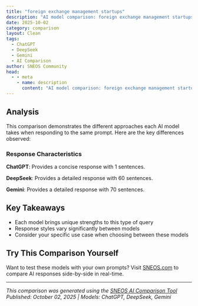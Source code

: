 ```yaml
---
title: "foreign exchange management startups"
description: "AI model comparison: foreign exchange management startups..."
date: 2025-10-02
category: comparison
layout: Clean
tags:
  - ChatGPT
  - DeepSeek
  - Gemini
  - AI Comparison
author: SNEOS Community
head:
  - - meta
    - name: description
      content: "AI model comparison: foreign exchange management startups..."
---
```


<ChatComparison
  title="foreign exchange management startups"
  prompt="foreign exchange management startups"
  :responses='{
    "ChatGPT": "Error calling OpenAI API.",
    "DeepSeek": "Of course. The landscape for Foreign Exchange (FX) management startups, often called \u0022FinTechs\u0022 or \u0022FX Tech,\u0022 has exploded in recent years. These companies are challenging traditional banks by using technology to offer more transparent, efficient, and cost-effective solutions for businesses and individuals dealing with international payments.\n\nHere\u2019s a comprehensive breakdown of the FX management startup ecosystem:\n\n### Core Value Propositions (Why They Exist)\n\nTraditional banks often have:\n*   **High, hidden fees** (built into poor exchange rates)\n*   **Slow transaction times** (3-5 business days)\n*   **Opaque pricing structures**\n*   **Cumbersome processes** for businesses\n\nFX startups solve these problems with:\n*   **Transparency:** Real-time, mid-market exchange rates with a small, upfront margin.\n*   **Lower Costs:** Significantly lower fees than banks, often 0.3%-0.7% versus 3-5%.\n*   **Speed \u0026 Efficiency:** Faster payments, sometimes same-day, using modern tech stacks.\n*   **User Experience:** Intuitive online platforms and APIs.\n*   **Advanced Tools:** Hedging, multi-currency accounts, and automated payments.\n\n---\n\n### Key Categories of FX Management Startups\n\n#### 1. Business-to-Business (B2B) \u0026 Enterprise\nThis is the largest and most competitive segment. These startups serve SMEs, mid-market companies, and large enterprises.\n\n*   **Core Services:** International payments, hedging (forwards, options), multi-currency accounts, and API integration.\n*   **Leading Examples:**\n    *   **Wise (formerly TransferWise):** The pioneer of transparency, now a major public company with a strong B2B arm (Wise Business).\n    *   **Airwallex:** A global financial platform offering multi-currency accounts, international cards, and API-driven payments.\n    *   **Currencycloud:** A \u0022white-label\u0022 B2B2X provider; their API is embedded into other fintech apps (like Revolut Business, Starling Bank) to power their FX.\n    *   **OFX:** A well-established player (formerly OzForex) focused on SMEs and larger businesses with more complex needs.\n    *   **Ebury:** Specializes in trade finance and FX risk management for SMEs.\n\n#### 2. Business-to-Consumer (B2C) / Cross-Border Payments\nThese are the apps most people are familiar with for sending money abroad.\n\n*   **Core Services:** Peer-to-peer (P2P) international transfers, multi-currency wallets for travelers, and debit cards for spending abroad.\n*   **Leading Examples:**\n    *   **Wise:** Also a dominant player here with its multi-currency account and debit card.\n    *   **Revolut:** A \u0022neobank\u0022 that started with cheap FX for travelers and has expanded into a full financial super-app.\n    *   **Remitly:** Focused on the migrant worker remittance market (e.g., sending money home to family).\n    *   **WorldRemit:** Similar to Remitly, with a strong focus on mobile-first remittances.\n\n#### 3. Specialized \u0026 Niche Players\nThese startups focus on solving a specific problem within the FX ecosystem.\n\n*   **FX Risk Management \u0026 Hedging:**\n    *   **MillTechFX:** A platform from Millennium Global that allows medium-sized businesses to access institutional-grade FX liquidity and pricing.\n    *   ** HedgeFlows:** A platform built specifically for e-commerce businesses to automate their FX hedging and international payments.\n*   **API-First \u0026 Embedded Finance:**\n    *   **Currencycloud** (mentioned above) is the prime example.\n    *   **Railsr** (formerly Railsbank) provides embedded finance capabilities, including FX.\n*   **Crypto-Native FX:**\n    *   Startups like **Sardine** or **Swan** are building bridges between traditional finance and crypto, using FX principles for on/off-ramping.\n\n---\n\n### Key Technologies They Leverage\n\n*   **APIs (Application Programming Interfaces):** The backbone of modern FX. They connect to liquidity providers, payment networks, and banking systems, and allow other businesses to embed their services.\n*   **Cloud Computing:** Provides scalability, reliability, and lower infrastructure costs.\n*   **AI \u0026 Machine Learning:** Used for fraud detection, predicting currency volatility for better hedging, and optimizing payment routing for speed and cost.\n*   **Blockchain/DLT:** Some startups are experimenting with distributed ledger technology for near-instantaneous settlement and reduced counterparty risk.\n\n---\n\n### Major Challenges for FX Startups\n\n1.  **Regulation:** Operating in multiple countries means navigating a complex web of financial regulations (e.g., FCA in the UK, FinCEN in the US, MAS in Singapore). Compliance is a major cost and operational hurdle.\n2.  **Competition:** The space is crowded with other agile startups and incumbents (banks) who are now improving their own digital offerings.\n3.  **Building Trust:** Handling people\u0027s and businesses\u0027 money requires an immense amount of trust, which takes time and a flawless track record to build.\n4.  **Access to Liquidity:** To offer competitive rates, they need deep relationships with large liquidity providers (big banks and institutional firms).\n5.  **Profitability:** Many startups operate on thin margins to gain market share, making the path to sustainable profitability challenging.\n\n---\n\n### The Future of FX Management Startups\n\n*   **Embedded Finance:** FX will become an invisible feature within other software. For example, an e-commerce platform like Shopify will automatically handle the currency conversion and settlement for a merchant selling globally.\n*   **Hyper-Automation:** AI will fully automate treasury management for SMEs, executing hedges and payments based on pre-set rules.\n*   **Expansion into Adjacent Services:** FX platforms are becoming all-in-one financial hubs, adding services like business lending, corporate cards, and accounts payable automation.\n*   **Focus on Real-Time:** The global push for real-time payment systems will force FX providers to offer near-instant cross-border settlements.\n\nIn summary, FX management startups have fundamentally changed how we move money across borders. They are no longer just \u0022cheaper alternatives\u0022 but are evolving into sophisticated financial technology platforms that are integral to the global economy.",
    "Gemini": "Okay, let\u0027s explore the landscape of foreign exchange management startups. This is a growing area with a lot of innovation happening, so I\u0027ll break it down into categories and give you some examples.\n\n**What Problems Do They Solve?**\n\nForeign exchange (FX) management startups typically address challenges like:\n\n*   **High Transaction Costs:** Traditional banks and brokers often charge hefty fees and commissions for international money transfers and currency conversions.\n*   **Lack of Transparency:**  Hidden fees and unfavorable exchange rates can make it difficult to know the true cost of a transaction.\n*   **Inefficiency:** Manual processes and paperwork can slow down international payments and FX risk management.\n*   **Volatility:** Businesses that operate internationally are exposed to currency fluctuations, which can impact their profitability.\n*   **Limited Access for SMEs:**  Smaller businesses often struggle to access the same sophisticated FX management tools and services as larger corporations.\n*   **Compliance:** Navigating international regulations and compliance requirements can be complex and time-consuming.\n\n**Key Areas of Focus for Startups:**\n\n*   **International Payments:** Streamlining cross-border payments for businesses and individuals.\n*   **FX Risk Management:** Helping companies hedge against currency fluctuations.\n*   **Currency Conversion:** Offering competitive exchange rates and transparent pricing.\n*   **Multi-Currency Accounts:** Providing businesses with accounts that can hold and manage multiple currencies.\n*   **FX Data and Analytics:** Providing insights into currency trends and market movements.\n*   **Automation:** Automating FX processes to improve efficiency and reduce errors.\n*   **Embedded Finance:** Integrating FX solutions into other platforms and applications.\n\n**Types of Startups \u0026 Examples:**\n\nHere\u0027s a breakdown of some startup types in this space, along with examples (note: the landscape is constantly evolving, so this is not an exhaustive list, and funding/status may have changed since the last update):\n\n**1. Cross-Border Payment Platforms:**\n\n*   **Wise (formerly TransferWise):**  A well-established player offering international money transfers and multi-currency accounts for individuals and businesses.  Known for its transparent pricing and mid-market exchange rates.\n*   **Remitly:** Focuses on remittance payments, enabling individuals to send money to family and friends abroad.\n*   **WorldRemit:** Another remittance-focused platform with a wide network of payout options.\n*   **OFX (formerly OzForex):** Offers currency transfers and risk management solutions for businesses and individuals.\n*   **Payoneer:** Provides payment solutions for freelancers, online sellers, and businesses operating in the global marketplace.\n*   **Airwallex:** Targets businesses with global operations, offering multi-currency accounts, international payments, and FX risk management tools.\n*   **dLocal:** Focuses on emerging markets, enabling global companies to accept local payments in these regions.\n*   **Nium:** A B2B payment platform that facilitates cross-border payments for businesses.\n*   **Veem:**  Focuses on simplifying international payments for small businesses.\n*   **PingPong Payments:** Provides payment solutions for e-commerce sellers.\n\n**2. FX Risk Management Solutions:**\n\n*   **Kantox (acquired by BNP Paribas):** Provides FX risk management automation for corporates.\n*   **Kyriba:** While not solely FX-focused, Kyriba offers treasury management solutions that include FX risk management capabilities. (Larger, more established, but relevant)\n*   **Tvales:** Focuses on helping businesses manage FX exposure and optimize their hedging strategies.\n*   **Halo Financial:**  Offers FX risk management and international payments services.\n*   **MillTechFX:**  Provides access to interbank FX rates for institutional investors and corporates.\n\n**3. Multi-Currency Accounts:**\n\n*   **Revolut:**  Offers multi-currency accounts, virtual cards, and international money transfers.\n*   **Wise (formerly TransferWise):** (See above - also fits here)\n*   **Airwallex:** (See above - also fits here)\n*   **Payoneer:** (See above - also fits here)\n*   **Currencies Direct:** Provides multi-currency accounts and international payment services.\n\n**4. FX Data and Analytics:**\n\n*   **OANDA:** A well-known FX broker that also provides access to FX data and analytics. (More established, but relevant)\n*   **Refinitiv (now part of LSEG):** Offers comprehensive financial data, including FX data and analytics. (Larger, more established, but relevant)\n\n**5. Embedded Finance/FX APIs:**\n\n*   **Nium:** (See above - offers APIs for embedding payment functionality)\n*   **Currencycloud (acquired by Visa):** Provides APIs for businesses to integrate FX and payment capabilities into their own platforms.\n*   **Modulr:**  Offers payment infrastructure and APIs for businesses.\n*   **ClearBank:** A clearing bank that provides access to payment rails and APIs.\n\n**Factors to Consider When Evaluating FX Management Startups:**\n\n*   **Fees and Exchange Rates:**  Compare the fees and exchange rates offered by different providers.  Look for transparency and competitive pricing.\n*   **Security:**  Ensure that the platform has robust security measures in place to protect your funds and data.\n*   **Compliance:**  Verify that the company is properly licensed and regulated in the jurisdictions where it operates.\n*   **User Experience:**  Choose a platform that is easy to use and provides a good user experience.\n*   **Customer Support:**  Check the availability and responsiveness of customer support.\n*   **Integration Capabilities:**  Consider whether the platform integrates with your existing accounting and business systems.\n*   **Currency Coverage:**  Make sure the platform supports the currencies you need.\n*   **Transaction Limits:**  Check the transaction limits to ensure they meet your needs.\n*   **Speed of Transfers:**  Consider the speed of transfers, especially if you need to make urgent payments.\n*   **Hedging Options:** If you need to manage FX risk, look for a platform that offers hedging options.\n\n**Trends in the Industry:**\n\n*   **Increased Automation:**  FX management is becoming increasingly automated, with startups leveraging AI and machine learning to improve efficiency and reduce errors.\n*   **Embedded Finance:**  FX solutions are being increasingly embedded into other platforms and applications, making it easier for businesses to access these services.\n*   **Focus on SMEs:**  Many startups are focusing on providing FX management solutions tailored to the needs of small and medium-sized enterprises.\n*   **Blockchain and Cryptocurrency:**  While still early stages, blockchain technology and cryptocurrencies are being explored for potential applications in FX management, such as faster and cheaper cross-border payments.\n*   **Real-Time FX:** The demand for real-time FX rates and faster transaction processing is increasing.\n*   **Regulatory Scrutiny:**  Increased regulatory scrutiny is driving the need for greater transparency and compliance in the FX industry.\n\n**How to Find More Startups:**\n\n*   **Crunchbase:** Search for companies tagged with \u0022foreign exchange,\u0022 \u0022fintech,\u0022 \u0022payments,\u0022 etc.\n*   **TechCrunch, VentureBeat, and other tech news sites:**  Follow these publications for news and articles about fintech startups.\n*   **Fintech conferences and events:** Attend industry events to network with startups and learn about new technologies.\n*   **Venture capital firms:**  Research VC firms that invest in fintech and FX-related companies.  Their portfolio companies are good examples.\n*   **Industry reports:**  Look for market research reports on the FX management industry.\n\nThis information should give you a good starting point for understanding the foreign exchange management startup landscape.  Remember to do your own research and due diligence before choosing a provider. Good luck!\n"
  }'
  published-date="11:53"
/>

## Analysis

This comparison demonstrates the different approaches each AI model takes when responding to the same prompt. Here are the key differences observed:

### Response Characteristics

**ChatGPT**: Provides a concise response with 1 sentences. 

**DeepSeek**: Provides a detailed response with 60 sentences. 

**Gemini**: Provides a detailed response with 70 sentences. 

## Key Takeaways

- Each model brings unique strengths to this type of query
- Response styles vary significantly between models
- Consider your specific use case when choosing between these models

## Try This Comparison Yourself

Want to test these models with your own prompts? Visit [SNEOS.com](https://sneos.com) to compare AI responses side-by-side in real-time.

---

*This comparison was generated using the [SNEOS AI Comparison Tool](https://sneos.com)*
*Published: October 02, 2025 | Models: ChatGPT, DeepSeek, Gemini*
